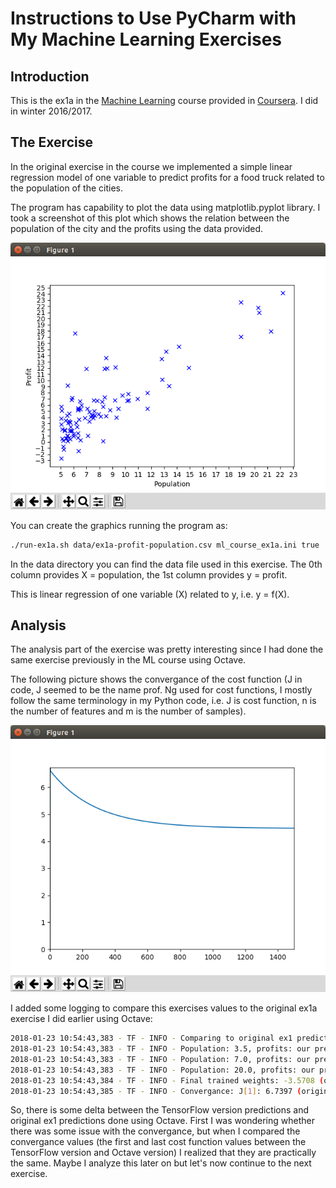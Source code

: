 # Instructions to Use PyCharm with My Machine Learning Exercises

## Introduction

This is the ex1a in the [Machine Learning](https://www.coursera.org/learn/machine-learning) course provided in [Coursera](https://www.coursera.org). I did in winter 2016/2017. 


## The Exercise

In the original exercise in the course we implemented a simple linear regression model of one variable to predict profits for a food truck related to the population of the cities. 

The program has capability to plot the data using matplotlib.pyplot library. I took a screenshot of this plot which shows the relation between the population of the city and the profits using the data provided.

![Octave plot of ex1](images/population-profit-plot-python.png "Octave plot of ex1")

You can create the graphics running the program as:

```bash
./run-ex1a.sh data/ex1a-profit-population.csv ml_course_ex1a.ini true
```

In the data directory you can find the data file used in this exercise. The 0th column provides X = population, the 1st column provides y = profit.

This is linear regression of one variable (X) related to y, i.e. y = f(X). 


## Analysis

The analysis part of the exercise was pretty interesting since I had done the same exercise previously in the ML course using Octave. 

The following picture shows the convergance of the cost function (J in code, J seemed to be the name prof. Ng used for cost functions, I mostly follow the same terminology in my Python code, i.e. J is cost function, n is the number of features and m is the number of samples).

![Convergance of Python exercise](images/convergance-python.png "Convergance of Python exercise")

I added some logging to compare this exercises values to the original ex1a exercise I did earlier using Octave:

```bash
2018-01-23 10:54:43,383 - TF - INFO - Comparing to original ex1 predictions using populations 3.5, 7.0 and 20.0
2018-01-23 10:54:43,383 - TF - INFO - Population: 3.5, profits: our predicion: 0.490537 (original: 0.451977), delta: 0.04 (8.53%)
2018-01-23 10:54:43,383 - TF - INFO - Population: 7.0, profits: our predicion: 4.551895 (original: 4.534245), delta: 0.02 (0.39%)
2018-01-23 10:54:43,383 - TF - INFO - Population: 20.0, profits: our predicion: 19.636938 (original: 19.696956), delta: -0.06 (-0.30%)
2018-01-23 10:54:43,384 - TF - INFO - Final trained weights: -3.5708 (original: -3.6303), 1.1604 (original: 1.1664)
2018-01-23 10:54:43,385 - TF - INFO - Convergance: J[1]: 6.7397 (original: 6.7372), J[1500]: 4.4866 (original: 4.4834)

```

So, there is some delta between the TensorFlow version predictions and original ex1 predictions done using Octave. First I was wondering whether there was some issue with the convergance, but when I compared the convergance values (the first and last cost function values between the TensorFlow version and Octave version) I realized that they are practically the same. Maybe I analyze this later on but let's now continue to the next exercise.
